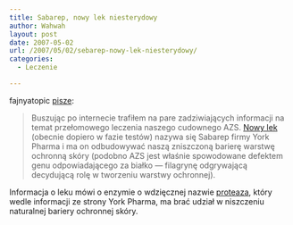 ```yaml
---
title: Sabarep, nowy lek niesterydowy
author: Wahwah
layout: post
date: 2007-05-02
url: /2007/05/02/sebarep-nowy-lek-niesterydowy/
categories:
  - Leczenie

---
```

fajnyatopic [pisze][1]:

> <span class="postbody">Buszując po internecie trafiłem na pare zadziwiających informacji na temat przełomowego leczenia naszego cudownego AZS. <a href="http://www.yorkpharma.com/?RubrikID=305">Nowy lek</a> (obecnie dopiero w fazie testów) nazywa się Sabarep firmy York Pharma i ma on odbudowywać naszą zniszczoną barierę warstwę ochronną skóry (podobno AZS jest właśnie spowodowane defektem genu odpowiadającego za białko ― filagrynę odgrywającą decydującą rolę w tworzeniu warstwy ochronnej).</span>

Informacja o leku mówi o enzymie o wdzięcznej nazwie [proteaza][2], który wedle informacji ze strony York Pharma, ma brać udział w niszczeniu naturalnej bariery ochronnej skóry.

 [1]: http://www.atopowe-zapalenie.pl/forum/viewtopic.php?p=60624#60624
 [2]: http://pl.wikipedia.org/wiki/Proteaza